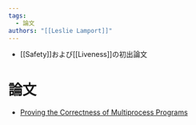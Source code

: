 ```yaml
---
tags:
  - 論文
authors: "[[Leslie Lamport]]"
---
```

- [[Safety]]および[[Liveness]]の初出論文 

# 論文
- [Proving the Correctness of Multiprocess Programs](https://lamport.azurewebsites.net/pubs/proving.pdf)